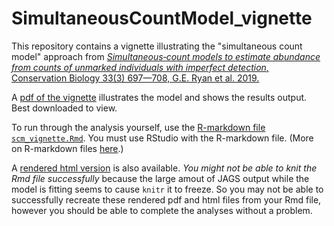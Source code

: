 # SimultaneousCountModel_vignette

This repository contains a vignette illustrating the "simultaneous count model" approach from [*Simultaneous‐count models to estimate abundance from counts of unmarked individuals with imperfect detection*, Conservation Biology 33(3) 697—708, G.E. Ryan et al. 2019.]( https://doi.org/10.1111/cobi.13261)

A [pdf of the vignette](https://github.com/geryan/SimultaneousCountModel_vignette/blob/master/simultaneous_count_model_vignette.pdf) illustrates the model and shows the results output. Best downloaded to view.

To run through the analysis yourself, use the [R-markdown file `scm_vignette.Rmd`](https://github.com/geryan/SimultaneousCountModel_vignette/blob/master/scm_vignette.Rmd). You must use RStudio with the R-markdown file. (More on R-markdown files [here](https://rmarkdown.rstudio.com).)

A [rendered html version](https://github.com/geryan/SimultaneousCountModel_vignette/blob/master/simultaneous_count_model_vignette.html) is also available. *You might not be able to knit the Rmd file successfully* because the large amout of JAGS output while the model is fitting seems to cause `knitr` it to freeze. So you may not be able to successfully recreate these rendered pdf and html files from your Rmd file, however you should be able to complete the analyses without a problem.
